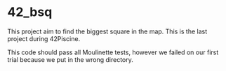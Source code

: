 # 42_bsq

This project aim to find the biggest square in the map. This is the last project during 42Piscine.

This code should pass all Moulinette tests, however we failed on our first trial because we put in the wrong directory.
